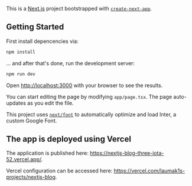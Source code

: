 This is a [Next.js](https://nextjs.org/) project bootstrapped with [`create-next-app`](https://github.com/vercel/next.js/tree/canary/packages/create-next-app).

## Getting Started

First install depencencies via:

```bash
npm install
```

... and after that's done, run the development server:

```bash
npm run dev
```

Open [http://localhost:3000](http://localhost:3000) with your browser to see the results.

You can start editing the page by modifying `app/page.tsx`. The page auto-updates as you edit the file.

This project uses [`next/font`](https://nextjs.org/docs/basic-features/font-optimization) to automatically optimize and load Inter, a custom Google Font.

## The app is deployed using Vercel

The application is published here: https://nextjs-blog-three-iota-52.vercel.app/.

Vercel configuration can be accessed here: https://vercel.com/laumak1s-projects/nextjs-blog.
